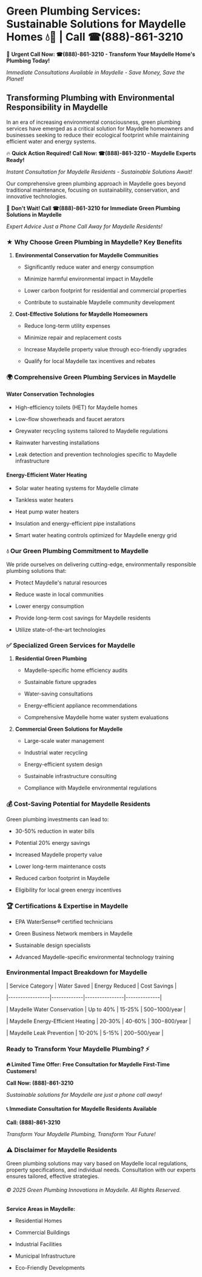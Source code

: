 # Green Plumbing Services: Sustainable Solutions for Maydelle Homes 💧🌿 | Call ☎(888)-861-3210

🚨 **Urgent Call Now: ☎(888)-861-3210 - Transform Your Maydelle Home's Plumbing Today!**
*Immediate Consultations Available in Maydelle - Save Money, Save the Planet!*

## Transforming Plumbing with Environmental Responsibility in Maydelle

In an era of increasing environmental consciousness, green plumbing services have emerged as a critical solution for Maydelle homeowners and businesses seeking to reduce their ecological footprint while maintaining efficient water and energy systems. 

🔥 **Quick Action Required! Call Now: ☎(888)-861-3210 - Maydelle Experts Ready!**
*Instant Consultation for Maydelle Residents - Sustainable Solutions Await!*

Our comprehensive green plumbing approach in Maydelle goes beyond traditional maintenance, focusing on sustainability, conservation, and innovative technologies.

🚨 **Don't Wait! Call ☎(888)-861-3210 for Immediate Green Plumbing Solutions in Maydelle**
*Expert Advice Just a Phone Call Away for Maydelle Residents!*

### ★ Why Choose Green Plumbing in Maydelle? Key Benefits

1. **Environmental Conservation for Maydelle Communities** 
   - Significantly reduce water and energy consumption
   - Minimize harmful environmental impact in Maydelle
   - Lower carbon footprint for residential and commercial properties
   - Contribute to sustainable Maydelle community development

2. **Cost-Effective Solutions for Maydelle Homeowners** 
   - Reduce long-term utility expenses
   - Minimize repair and replacement costs
   - Increase Maydelle property value through eco-friendly upgrades
   - Qualify for local Maydelle tax incentives and rebates

### 🌍 Comprehensive Green Plumbing Services in Maydelle

#### Water Conservation Technologies
- High-efficiency toilets (HET) for Maydelle homes
- Low-flow showerheads and faucet aerators
- Greywater recycling systems tailored to Maydelle regulations
- Rainwater harvesting installations
- Leak detection and prevention technologies specific to Maydelle infrastructure

#### Energy-Efficient Water Heating
- Solar water heating systems for Maydelle climate
- Tankless water heaters
- Heat pump water heaters
- Insulation and energy-efficient pipe installations
- Smart water heating controls optimized for Maydelle energy grid

### 💧 Our Green Plumbing Commitment to Maydelle

We pride ourselves on delivering cutting-edge, environmentally responsible plumbing solutions that:
- Protect Maydelle's natural resources
- Reduce waste in local communities
- Lower energy consumption
- Provide long-term cost savings for Maydelle residents
- Utilize state-of-the-art technologies

### ✅ Specialized Green Services for Maydelle

1. **Residential Green Plumbing**
   - Maydelle-specific home efficiency audits
   - Sustainable fixture upgrades
   - Water-saving consultations
   - Energy-efficient appliance recommendations
   - Comprehensive Maydelle home water system evaluations

2. **Commercial Green Solutions for Maydelle**
   - Large-scale water management
   - Industrial water recycling
   - Energy-efficient system design
   - Sustainable infrastructure consulting
   - Compliance with Maydelle environmental regulations

### 💰 Cost-Saving Potential for Maydelle Residents

Green plumbing investments can lead to:
- 30-50% reduction in water bills
- Potential 20% energy savings
- Increased Maydelle property value
- Lower long-term maintenance costs
- Reduced carbon footprint in Maydelle
- Eligibility for local green energy incentives

### 🏆 Certifications & Expertise in Maydelle

- EPA WaterSense® certified technicians
- Green Business Network members in Maydelle
- Sustainable design specialists
- Advanced Maydelle-specific environmental technology training

### Environmental Impact Breakdown for Maydelle

| Service Category | Water Saved | Energy Reduced | Cost Savings |
|-----------------|-------------|----------------|--------------|
| Maydelle Water Conservation | Up to 40% | 15-25% | $500-$1000/year |
| Maydelle Energy-Efficient Heating | 20-30% | 40-60% | $300-$800/year |
| Maydelle Leak Prevention | 10-20% | 5-15% | $200-$500/year |

### Ready to Transform Your Maydelle Plumbing? ⚡

**🔥 Limited Time Offer: Free Consultation for Maydelle First-Time Customers!**

**Call Now: (888)-861-3210**
*Sustainable solutions for Maydelle are just a phone call away!*

#### 📞 Immediate Consultation for Maydelle Residents Available

**Call: (888)-861-3210**
*Transform Your Maydelle Plumbing, Transform Your Future!*

### ⚠️ Disclaimer for Maydelle Residents

Green plumbing solutions may vary based on Maydelle local regulations, property specifications, and individual needs. Consultation with our experts ensures tailored, effective strategies.

###### © 2025 Green Plumbing Innovations in Maydelle. All Rights Reserved.

**Service Areas in Maydelle:** 
- Residential Homes
- Commercial Buildings
- Industrial Facilities
- Municipal Infrastructure
- Eco-Friendly Developments